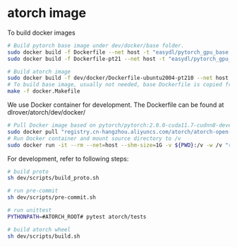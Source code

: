 # atorch image

To build docker images
```bash
# Build pytorch base image under dev/docker/base folder.
sudo docker build -f Dockerfile --net host -t "easydl/pytorch_gpu_base:2.0.1-cuda12.1-cudnn8-devel" .
sudo docker build -f Dockerfile-pt21 --net host -t "easydl/pytorch_gpu_base:2.1.0-cuda12.1-cudnn8-devel" .

# Build atorch image
sudo docker build -f dev/docker/Dockerfile-ubuntu2004-pt210 --net host -t "reg.docker.alibaba-inc.com/atorch/atorch-open:pt210" .
# To build base image, usually not needed, base Dockerfile is copied from pytorch repo for reference.
make -f docker.Makefile
```

We use Docker container for development. The Dockerfile can be found at dlrover/atorch/dev/docker/

```bash
# Pull Docker image based on pytorch/pytorch:2.0.0-cuda11.7-cudnn8-devel
sudo docker pull "registry.cn-hangzhou.aliyuncs.com/atorch/atorch-open-20240430:pt210"
# Run Docker container and mount source directory to /v
sudo docker run -it --rm --net=host --shm-size=1G -v ${PWD}:/v -w /v "registry.cn-hangzhou.aliyuncs.com/atorch/atorch-open-20240430:pt210" /bin/bash
```

For development, refer to following steps:
```bash
# build proto
sh dev/scripts/build_proto.sh

# run pre-commit
sh dev/scripts/pre-commit.sh

# run unittest
PYTHONPATH=#ATORCH_ROOT# pytest atorch/tests

# build atorch wheel
sh dev/scripts/build.sh
```
